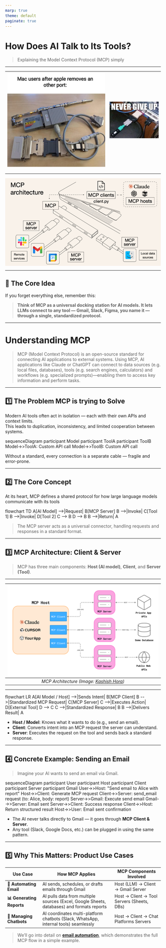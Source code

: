 ```yaml
---
marp: true
theme: default
paginate: true
---
```

<script type="module">
  import mermaid from 'https://cdn.jsdelivr.net/npm/mermaid@10/dist/mermaid.esm.min.mjs';
  mermaid.initialize({ startOnLoad: true });
</script>


<style>
p > img { 
    display: block;           /* 🟨 Makes the image take its own line */
    margin-left: auto;        /* 🟨 Push image to center horizontally */
    margin-right: auto;       /* 🟨 Push image to center horizontally */
}
.mermaid {
    display: flex;              /* 🟨 Enable flexbox */
    justify-content: center;    /* 🟨 Center horizontally */
    align-items: center;        /* 🟨 Center vertically (optional) */
}
</style>


# How Does AI Talk to Its Tools?

> Explaining the Model Context Protocol (MCP) simply

---

| ![image-1](image-1.png) | ![image-3](image-3.png) |
|-------------------------|-------------------------|

---

![alt text](image.png)

---

## 🎯 The Core Idea
If you forget everything else, remember this:

> **Think of MCP as a universal docking station for AI models. It lets LLMs connect to any tool — Gmail, Slack, Figma, you name it — through a single, standardized protocol.**

---

# Understanding MCP

> MCP (Model Context Protocol) is an open-source standard for connecting AI applications to external systems. Using MCP, AI applications like Claude or ChatGPT can connect to data sources (e.g. local files, databases), tools (e.g. search engines, calculators) and workflows (e.g. specialized prompts)—enabling them to access key information and perform tasks.

---

## 1️⃣ The Problem MCP is trying to Solve
Modern AI tools often act in isolation — each with their own APIs and context limits.  
This leads to duplication, inconsistency, and limited cooperation between systems.

<div class="mermaid">
sequenceDiagram
    participant Model
    participant ToolA
    participant ToolB
    Model->>ToolA: Custom API call
    Model->>ToolB: Custom API call
</div>

Without a standard, every connection is a separate cable — fragile and error-prone.

---

## 2️⃣ The Core Concept

At its heart, MCP defines a shared protocol for how large language models communicate with its tools

<div class="mermaid">
flowchart TD
    A[AI Model] -->|Request| B[MCP Server]
    B -->|Invoke| C[Tool 1]
    B -->|Invoke| D[Tool 2]
    C --> B
    D --> B
    B -->|Return| A
</div>

> The MCP server acts as a universal connector, handling requests and responses in a standard format.

---

## 3️⃣ MCP Architecture: Client & Server

> MCP has three main components: **Host (AI model)**, **Client**, and **Server (Tool)**.  

---

| ![MCP Architecture](image-5.png)| 
|:--:| 
| *MCP Architecture (Image: [Kashish Hora](https://mcpcat.io/blog/mcp-server-client-host/))* |

---

<div class="mermaid">
flowchart LR
    A[AI Model / Host] -->|Sends Intent| B[MCP Client]
    B -->|Standardized MCP Request| C[MCP Server]
    C -->|Executes Action| D[External Tool]
    D --> C
    C -->|Standardized Response| B
    B -->|Delivers Result| A
</div>

- **Host / Model**: Knows what it wants to do (e.g., send an email).  
- **Client**: Converts intent into an MCP request the server can understand.  
- **Server**: Executes the request on the tool and sends back a standard response.  

---

## 4️⃣ Concrete Example: Sending an Email

> Imagine your AI wants to send an email via Gmail.

<div class="mermaid">
sequenceDiagram
    participant User
    participant Host
    participant Client
    participant Server
    participant Gmail
    User->>Host: "Send email to Alice with report"
    Host->>Client: Generate MCP request
    Client->>Server: send_email request (to: Alice, body: report)
    Server->>Gmail: Execute send email
    Gmail-->>Server: Email sent
    Server->>Client: Success response
    Client->>Host: Return structured result
    Host->>User: Email sent confirmation
</div>


- The AI never talks directly to Gmail — it goes through **MCP Client & Server**.  
- Any tool (Slack, Google Docs, etc.) can be plugged in using the same pattern.  

---

## 5️⃣ Why This Matters: Product Use Cases


| Use Case | How MCP Applies | MCP Components Involved |
|----------|----------------|------------------------|
| **📩 Automating Email** | AI sends, schedules, or drafts emails through Gmail | Host (LLM) → Client → Gmail Server |
| **📊 Generating Reports** | AI pulls data from multiple sources (Excel, Google Sheets, databases) and formats reports | Host → Client → Tool Servers (Sheets, DBs) |
| **💬 Managing Chatbots** | AI coordinates multi-platform chatbots (Slack, WhatsApp, internal tools) seamlessly | Host → Client → Chat Platforms Servers |

> We’ll go into detail on [**email automation**](example.md), which demonstrates the full MCP flow in a simple example.
